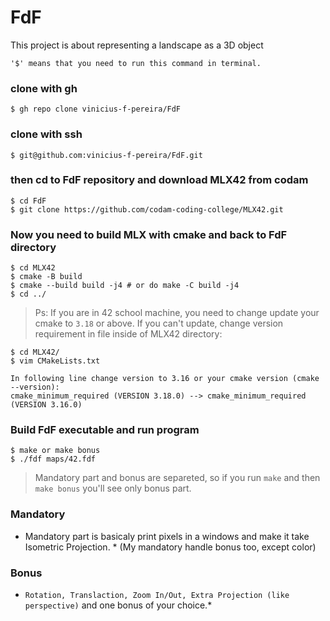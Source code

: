 # FdF
This project is about representing a landscape as a 3D object

`'$' means that you need to run this command in terminal.`
### clone with gh
```
$ gh repo clone vinicius-f-pereira/FdF
```

### clone with ssh
```
$ git@github.com:vinicius-f-pereira/FdF.git
```

### then cd to FdF repository and download MLX42 from codam
```
$ cd FdF
$ git clone https://github.com/codam-coding-college/MLX42.git
```

### Now you need to build MLX with cmake and back to FdF directory 
```
$ cd MLX42
$ cmake -B build
$ cmake --build build -j4 # or do make -C build -j4
$ cd ../
```
> Ps: If you are in 42 school machine, you need to change update your cmake to `3.18` or above.
> If you can't update, change version requirement in file inside of MLX42 directory:
```
$ cd MLX42/
$ vim CMakeLists.txt

In following line change version to 3.16 or your cmake version (cmake --version):
cmake_minimum_required (VERSION 3.18.0) --> cmake_minimum_required (VERSION 3.16.0)
```
 
### Build FdF executable and run program
```
$ make or make bonus
$ ./fdf maps/42.fdf
```

> Mandatory part and bonus are separeted, so if you run `make` and then `make bonus` you'll see only bonus part.

### Mandatory 
* Mandatory part is basicaly print pixels in a windows and make it take Isometric Projection. * (My mandatory handle bonus too, except color)
### Bonus
* `Rotation, Translaction, Zoom In/Out, Extra Projection (like perspective)` and one bonus of your choice.*
